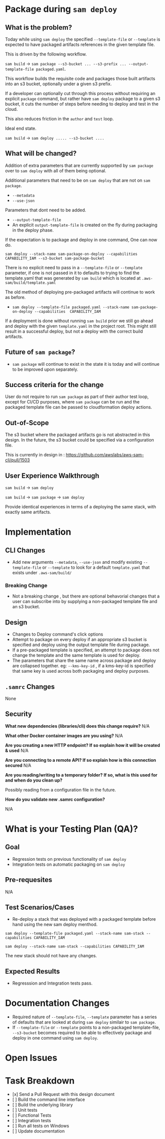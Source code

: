 Package during `sam deploy`
====================================


What is the problem?
--------------------

Today while using `sam deploy` the specified `--template-file` or `--template` is expected to have packaged artifacts references in the given template file.

This is driven by the following workflow.

`sam build` -> `sam package --s3-bucket ... --s3-prefix ... --output-template-file packaged.yaml`.

This workflow builds the requisite code and packages those built artifacts into an s3 bucket, optionally under a given s3 prefix.

If a developer can optionally cut through this process without requiring an explicit `package` command, but rather have `sam deploy` package to a given s3 bucket, it cuts the number of steps before needing to deploy and test in the cloud.

This also reduces friction in the `author` and `test` loop.

Ideal end state.

`sam build` -> `sam deploy ..... --s3-bucket ....`


What will be changed?
---------------------

Addition of extra parameters that are currently supported by `sam package` over to `sam deploy` with all of them being optional.

Additional parameters that need to be on `sam deploy` that are not on `sam package`.

* `--metadata`
* `--use-json`

Parameters that dont need to be added.

* `--output-template-file`
 * 	An explicit `output-template-file` is created on the fly during packaging in the deploy phase.

If the expectation is to package and deploy in one command, One can now do.

`sam deploy --stack-name sam-package-on-deploy --capabilities CAPABILITY_IAM --s3-bucket sam-package-bucket`

There is no explicit need to pass in a `--template-file` or `--template` parameter, if one is not passed in it to defaults to trying to find the template.yaml that was generated by `sam build` which is located at `.aws-sam/build/template.yaml`

The old method of deploying pre-packaged artifacts will continue to work as before.

* `sam deploy --template-file packaged.yaml --stack-name sam-package-on-deploy --capabilities  CAPABILITY_IAM`

If a deployment is done without running `sam build` prior we still go ahead and deploy with the given `template.yaml` in the project root. This might still result in a successful deploy, but not a deploy with the correct build artifacts.


Future of `sam package`?
---------------------

* `sam package` will continue to exist in the state it is today and will continue to be improved upon separately.

Success criteria for the change
-------------------------------

User do not require to run `sam package` as part of their author test loop, except for CI/CD purposes, where `sam package` can be run and the packaged template file can be passed to cloudformation deploy actions.


Out-of-Scope
------------

The s3 bucket where the packaged artifacts go is not abstracted in this design. In the future, the s3 bucket could be specified via a configuration file.

This is currently in design in : https://github.com/awslabs/aws-sam-cli/pull/1503

User Experience Walkthrough
---------------------------

`sam build` -> `sam deploy`

`sam build` -> `sam package` -> `sam deploy`

Provide identical experiences in terms of a deploying the same stack, with exactly same artifacts.


Implementation
==============

CLI Changes
-----------

* Add new arguments `--metadata`, `--use-json` and modify existing `--template-file` or `--template` to look for a default `template.yaml`  that exists under `.aws-sam/build/`

### Breaking Change

* Not a breaking change , but there are optional behavorial changes that a user can subscribe into by supplying a non-packaged template file and an s3 bucket.

Design
------

* Changes to Deploy command's click options
* Attempt to package on every deploy if an appropriate s3 bucket is specified and deploy using the output template file during package. 
* If a pre-packaged template is specified, an attempt to package does not change the template and the same template is used for deploy.
* The parameters that share the same name across package and deploy are collapsed together. eg: `--kms-key-id` , if a kms-key-id is specified that same key is used across both packaging and deploy purposes.

`.samrc` Changes
----------------

None

Security
--------

**What new dependencies (libraries/cli) does this change require?**
N/A

**What other Docker container images are you using?**
N/A

**Are you creating a new HTTP endpoint? If so explain how it will be
created & used**
N/A

**Are you connecting to a remote API? If so explain how is this
connection secured**
N/A

**Are you reading/writing to a temporary folder? If so, what is this
used for and when do you clean up?**

Possibly reading from a configuration file in the future.

**How do you validate new .samrc configuration?**

N/A

What is your Testing Plan (QA)?
===============================

Goal
----
* Regression tests on previous functionality of `sam deploy`
* Integration tests on automatic packaging on `sam deploy`

Pre-requesites
--------------
N/A

Test Scenarios/Cases
--------------------
* Re-deploy a stack that was deployed with a packaged template before hand using the new sam deploy menthod.

`sam deploy --template-file packaged.yaml --stack-name sam-stack --capabilities CAPABILITY_IAM`

`sam deploy --stack-name sam-stack --capabilities CAPABILITY_IAM`

The new stack should not have any changes.


Expected Results
----------------

* Regresssion and Integration tests pass.

Documentation Changes
=====================
* Required nature of `--template-file`, `--template` parameter has a series of defaults that are looked at during `sam deploy` similair to `sam package`. 
* If `--template-file` or `--template` points to a non-packaged template-file, `--s3-bucket` becomes required to be able to effectively package and deploy in one command using `sam deploy`.

Open Issues
============

Task Breakdown
==============

-   \[x\] Send a Pull Request with this design document
-   \[ \] Build the command line interface
-   \[ \] Build the underlying library
-   \[ \] Unit tests
-   \[ \] Functional Tests
-   \[ \] Integration tests
-   \[ \] Run all tests on Windows
-   \[ \] Update documentation
